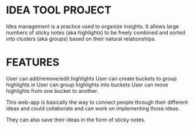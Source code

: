 # IDEA TOOL PROJECT

Idea management is a practice used to organize insights. It allows large numbers of sticky notes (aka highlights) to be freely combined and sorted into clusters (aka groups) based on their natural relationships.

# FEATURES
User can add/remove/edit highlights
User can create buckets to group highlights in
User can group highlights into buckets
User can move highlights from one bucket to another.

This web-app is basically the way to connect people through their different ideas and could collaborate and can work on implementing those ideas.

They can also save their ideas in the form of sticky notes.
